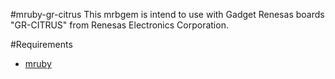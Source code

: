 #mruby-gr-citrus
This mrbgem is intend to use with Gadget Renesas boards "GR-CITRUS" from Renesas Electronics Corporation.

#Requirements
- [mruby](https://github.com/mruby/mruby)
